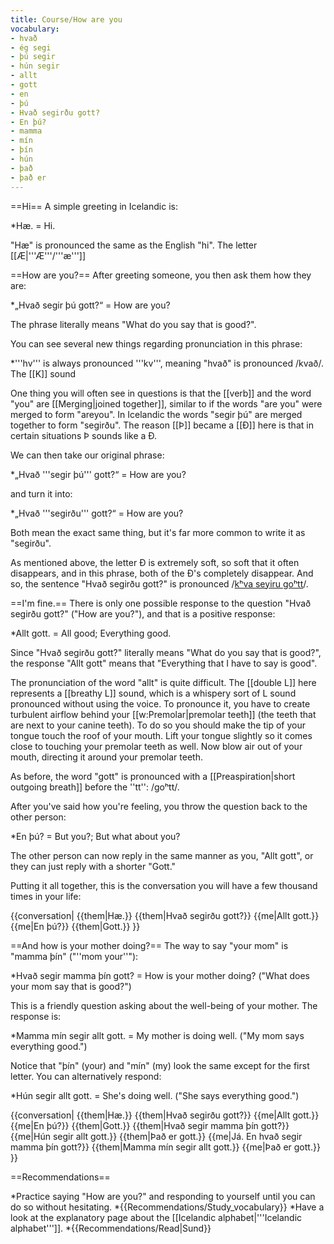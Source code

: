 ```yaml
---
title: Course/How are you
vocabulary:
- hvað
- ég segi
- þú segir
- hún segir
- allt
- gott
- en
- þú
- Hvað segirðu gott?
- En þú?
- mamma
- mín
- þín
- hún
- það
- það er
---
```


==Hi==
A simple greeting in Icelandic is:

*Hæ. = Hi.

"Hæ" is pronounced the same as the English "hi". The letter [[Æ|'''Æ'''/'''æ''']] <Audio src="pGvG.mp3" inline/> is pronounced like "eye", it is written as a blend of the letters "A" and "E". If you don't have access to an Icelandic keyboard you can write "H'''ae'''" instead of "H'''æ'''".

==How are you?==
After greeting someone, you then ask them how they are:

*„Hvað segir þú gott?“ = How are you?

The phrase literally means "What do you say that is good?".

You can see several new things regarding pronunciation in this phrase:

*'''hv''' is always pronounced '''kv''', meaning "hvað" is pronounced /kvað/. The [[K]] sound <Audio src="8dpU.mp3" inline/> in Icelandic has a slightly stronger outgoing breath of air (exhalation) than in English, if you place your hand in front of your mouth you should feel a short gust of wind coming out of your mouth after the K sound in "hvað", making a /kʰvað/.
*The letter [[Ð|'''Ð'''/'''ð''']] is a [[D]] with a line through it, and it makes the sound of the English word "''<b>th</b>en''". It's a very soft letter, it's often so soft that it disappears completely. Indeed, in the word "hvað" it is so soft that it just disappears. We now see that "hvað" is pronounced /kʰva/.
*'''[[G]]''' is sometimes a soft letter in Icelandic, in the word "segir" it makes the sound <Audio src="tDNq.mp3" inline/> of “'''''y'''es''”. The word "segir" is therefore pronounced /se'''y'''ir/.
*'''[[Þ]]''' is a letter you've not seen before, it is unrelated to the letter [[P]] and only exists in Icelandic. It makes the same sound as in the English ''“'''th'''ick”''.
*Before a '''tt''', you have to [[Preaspiration|exhale a little bit]]. You can imagine a small [[h]]-sound having been added before the ''tt'', and so "gott" is pronounced /goʰtt/. If you place your hand in front of your mouth you should feel a short gust of wind coming out of your mouth. This short outgoing breath is extremely important, it can be impossible to understand you without it. For that reason, it is far better to exaggerate this sound significantly rather than not doing it enough.

One thing you will often see in questions is that the [[verb]] and the word "you" are [[Merging|joined together]], similar to if the words "are you" were merged to form "areyou". In Icelandic the words "segir þú" are merged together to form "segirðu". The reason [[Þ]] became a [[Ð]] here is that in certain situations Þ sounds like a Ð.

We can then take our original phrase:

*„Hvað '''segir þú''' gott?“ = How are you?

and turn it into:

*„Hvað '''segirðu''' gott?“ = How are you?

Both mean the exact same thing, but it's far more common to write it as "segirðu".

As mentioned above, the letter Ð is extremely soft, so soft that it often disappears, and in this phrase, both of the Ð's completely disappear. And so, the sentence "Hvað segirðu gott?" is pronounced /<u>kʰva seyiru goʰtt</u>/.

==I'm fine.==
There is only one possible response to the question "Hvað segirðu gott?" ("How are you?"), and that is a positive response:

*Allt gott. = All good; Everything good.

Since "Hvað segirðu gott?" literally means "What do you say that is good?", the response "Allt gott" means that "Everything that I have to say is good".

The pronunciation of the word "allt" is quite difficult. The [[double L]] here represents a [[breathy L]] sound, which is a whispery sort of L sound pronounced without using the voice. To pronounce it, you have to create turbulent airflow behind your [[w:Premolar|premolar teeth]] (the teeth that are next to your canine teeth). To do so you should make the tip of your tongue touch the roof of your mouth. Lift your tongue slightly so it comes close to touching your premolar teeth as well. Now blow air out of your mouth, directing it around your premolar teeth.

As before, the word "gott" is pronounced with a [[Preaspiration|short outgoing breath]] before the ''tt'': /goʰtt/.

After you've said how you're feeling, you throw the question back to the other person:

*En þú? = But you?; But what about you?

The other person can now reply in the same manner as you, "Allt gott", or they can just reply with a shorter "Gott."

Putting it all together, this is the conversation you will have a few thousand times in your life:

{{conversation|
{{them|Hæ.}}
{{them|Hvað segirðu gott?}}
{{me|Allt gott.}}
{{me|En þú?}}
{{them|Gott.}}
}}

==And how is your mother doing?==
The way to say "your mom" is "mamma þín" ("''mom your''"):

*Hvað segir mamma þín gott? = How is your mother doing? ("What does your mom say that is good?")

This is a friendly question asking about the well-being of your mother. The response is:

*Mamma mín segir allt gott. = My mother is doing well. ("My mom says everything good.")

Notice that "þín" (your) and "mín" (my) look the same except for the first letter. You can alternatively respond:

*Hún segir allt gott. = She's doing well. ("She says everything good.")

{{conversation|
{{them|Hæ.}}
{{them|Hvað segirðu gott?}}
{{me|Allt gott.}}
{{me|En þú?}}
{{them|Gott.}}
{{them|Hvað segir mamma þín gott?}}
{{me|Hún segir allt gott.}}
{{them|Það er gott.}}
{{me|Já. En hvað segir mamma þín gott?}}
{{them|Mamma mín segir allt gott.}}
{{me|Það er gott.}}
}}

==Recommendations==

*Practice saying "How are you?" and responding to yourself until you can do so without hesitating.
*{{Recommendations/Study_vocabulary}}
*Have a look at the explanatory page about the [[Icelandic alphabet|'''Icelandic alphabet''']].
*{{Recommendations/Read|Sund}}
